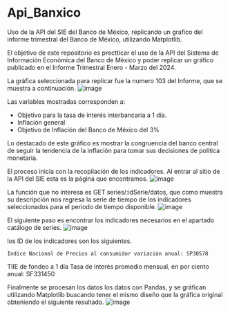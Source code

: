 # Api_Banxico
Uso de la API del SIE del Banco de México, replicando un grafico del informe trimestral del Banco de México, utilizando Matplotlib.

El objetivo de este repositorio es prectticar el uso de la API del Sistema de Información Económica del Banco de México y poder replicar 
un gráfico publicado en el Informe Trimestral Enero - Marzo del 2024.

La gráfica seleccionada para replicar fue la numero 103 del Informe, que se muestra a continuación.
![image](https://github.com/Brandonealr1023/Api_Banxico/assets/76232134/317d5ed3-11a2-442f-9c0c-553ba9fcffb0)

Las variables mostradas corresponden a:
* Objetivo para la tasa de interés interbancaria a 1 día.
* Inflación general
* Objetivo de Inflación del Banco de México del 3%

Lo destacado de este gráfico es mostrar la congruencia del banco central de seguir la tendencia de la inflación para tomar sus decisiones
de politica monetaria.

El proceso inicia con la recopilación de los indicadores.
Al entrar al sitio de la API del SIE esta es la página que encontramos.
![image](https://github.com/Brandonealr1023/Api_Banxico/assets/76232134/96311aaa-abbd-44ce-9399-0a155114370c)

La función que no interesa es GET series/:idSerie/datos, que como muestra  su descripción nos regresa la serie de tiempo de los indicadores
seleccionados para el periodo de tiempo disponible. 
![image](https://github.com/Brandonealr1023/Api_Banxico/assets/76232134/25a30c12-61c2-440a-82ae-d73f15a0aa22)

El siguiente paso es encontrar los indicadores necesarios en el apartado catálogo de series.
![image](https://github.com/Brandonealr1023/Api_Banxico/assets/76232134/43096ad3-7793-4381-91c4-550b8f485f22)

los ID de los indicadores son los siguientes.
	
	Índice Nacional de Precios al consumidor variación anual: SP30578
 TIIE de fondeo a 1 día Tasa de interés promedio mensual, en por ciento anual: SF331450

Finalmente se procesan los datos los datos con Pandas, y se gráfican utilizando Matplotlib buscando tener el mismo diseño que la gráfica original
obteniendo el siguiente resultado.
![image](https://github.com/Brandonealr1023/Api_Banxico/assets/76232134/fabf1658-2333-453c-87dc-17735b191684)


